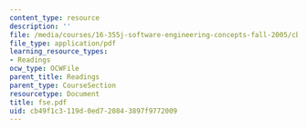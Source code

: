 ```yaml
---
content_type: resource
description: ''
file: /media/courses/16-355j-software-engineering-concepts-fall-2005/cb49f1c3119d0ed720843897f9772009_fse.pdf
file_type: application/pdf
learning_resource_types:
- Readings
ocw_type: OCWFile
parent_title: Readings
parent_type: CourseSection
resourcetype: Document
title: fse.pdf
uid: cb49f1c3-119d-0ed7-2084-3897f9772009
---
```

